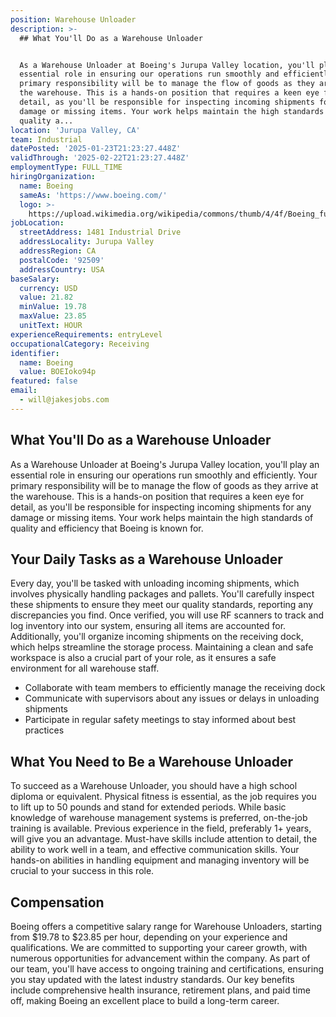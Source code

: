 ```yaml
---
position: Warehouse Unloader
description: >-
  ## What You'll Do as a Warehouse Unloader


  As a Warehouse Unloader at Boeing's Jurupa Valley location, you'll play an
  essential role in ensuring our operations run smoothly and efficiently. Your
  primary responsibility will be to manage the flow of goods as they arrive at
  the warehouse. This is a hands-on position that requires a keen eye for
  detail, as you'll be responsible for inspecting incoming shipments for any
  damage or missing items. Your work helps maintain the high standards of
  quality a...
location: 'Jurupa Valley, CA'
team: Industrial
datePosted: '2025-01-23T21:23:27.448Z'
validThrough: '2025-02-22T21:23:27.448Z'
employmentType: FULL_TIME
hiringOrganization:
  name: Boeing
  sameAs: 'https://www.boeing.com/'
  logo: >-
    https://upload.wikimedia.org/wikipedia/commons/thumb/4/4f/Boeing_full_logo.svg/2560px-Boeing_full_logo.svg.png
jobLocation:
  streetAddress: 1481 Industrial Drive
  addressLocality: Jurupa Valley
  addressRegion: CA
  postalCode: '92509'
  addressCountry: USA
baseSalary:
  currency: USD
  value: 21.82
  minValue: 19.78
  maxValue: 23.85
  unitText: HOUR
experienceRequirements: entryLevel
occupationalCategory: Receiving
identifier:
  name: Boeing
  value: BOEIoko94p
featured: false
email:
  - will@jakesjobs.com
---
```




## What You'll Do as a Warehouse Unloader

As a Warehouse Unloader at Boeing's Jurupa Valley location, you'll play an essential role in ensuring our operations run smoothly and efficiently. Your primary responsibility will be to manage the flow of goods as they arrive at the warehouse. This is a hands-on position that requires a keen eye for detail, as you'll be responsible for inspecting incoming shipments for any damage or missing items. Your work helps maintain the high standards of quality and efficiency that Boeing is known for.

## Your Daily Tasks as a Warehouse Unloader

Every day, you'll be tasked with unloading incoming shipments, which involves physically handling packages and pallets. You'll carefully inspect these shipments to ensure they meet our quality standards, reporting any discrepancies you find. Once verified, you will use RF scanners to track and log inventory into our system, ensuring all items are accounted for. Additionally, you'll organize incoming shipments on the receiving dock, which helps streamline the storage process. Maintaining a clean and safe workspace is also a crucial part of your role, as it ensures a safe environment for all warehouse staff.

- Collaborate with team members to efficiently manage the receiving dock
- Communicate with supervisors about any issues or delays in unloading shipments
- Participate in regular safety meetings to stay informed about best practices

## What You Need to Be a Warehouse Unloader

To succeed as a Warehouse Unloader, you should have a high school diploma or equivalent. Physical fitness is essential, as the job requires you to lift up to 50 pounds and stand for extended periods. While basic knowledge of warehouse management systems is preferred, on-the-job training is available. Previous experience in the field, preferably 1+ years, will give you an advantage. Must-have skills include attention to detail, the ability to work well in a team, and effective communication skills. Your hands-on abilities in handling equipment and managing inventory will be crucial to your success in this role.

## Compensation

Boeing offers a competitive salary range for Warehouse Unloaders, starting from $19.78 to $23.85 per hour, depending on your experience and qualifications. We are committed to supporting your career growth, with numerous opportunities for advancement within the company. As part of our team, you'll have access to ongoing training and certifications, ensuring you stay updated with the latest industry standards. Our key benefits include comprehensive health insurance, retirement plans, and paid time off, making Boeing an excellent place to build a long-term career.
